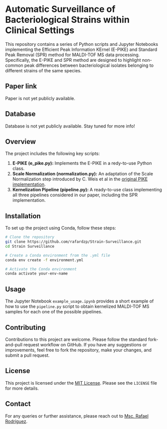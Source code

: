 # Automatic Surveillance of Bacteriological Strains within Clinical Settings


This repository contains a series of Python scripts and Jupyter Notebooks implementing the Efficient Peak Information KErnel (E-PIKE) and Standard Peak Removal (SPR) method for MALDI-TOF MS data processing. Specifically, the E-PIKE and SPR method are designed to highlight non-common peak differences between bacteriological isolates belonging to different strains of the same species.

## Paper link

Paper is not yet publicly available.

## Database

Database is not yet publicly available. Stay tuned for more info!

## Overview

The project includes the following key scripts:

1. **E-PIKE (e_pike.py):** Implements the E-PIKE in a redy-to-use Python class.
2. **Scale Normalization (normalization.py):** An adaptation of the Scale Normalization step introduced by C. Weis et al in the [original PIKE implementation](https://github.com/BorgwardtLab/maldi_PIKE).
3. **Kernelization Pipeline (pipeline.py):** A ready-to-use class implementing all three pipelines considered in our paper, including the SPR implementation.

## Installation

To set up the project using Conda, follow these steps:

```bash
# Clone the repository
git clone https://github.com/rafardzp/Strain-Surveillance.git
cd Strain Surveillance

# Create a Conda environment from the .yml file
conda env create -f environment.yml

# Activate the Conda environment
conda activate your-env-name
```

## Usage

The Jupyter Notebook `example_usage.ipynb` provides a short example of how to use the `pipeline.py` script to obtain kernelized MALDI-TOF MS samples for each one of the possible pipelines.


## Contributing

Contributions to this project are welcome. Please follow the standard fork-and-pull request workflow on GitHub. If you have any suggestions or improvements, feel free to fork the repository, make your changes, and submit a pull request.

## License

This project is licensed under the [MIT License](LICENSE). Please see the `LICENSE` file for more details.

## Contact

For any queries or further assistance, please reach out to [Msc. Rafael Rodríguez](mailto:rrpalomo@tsc.uc3m.es).
